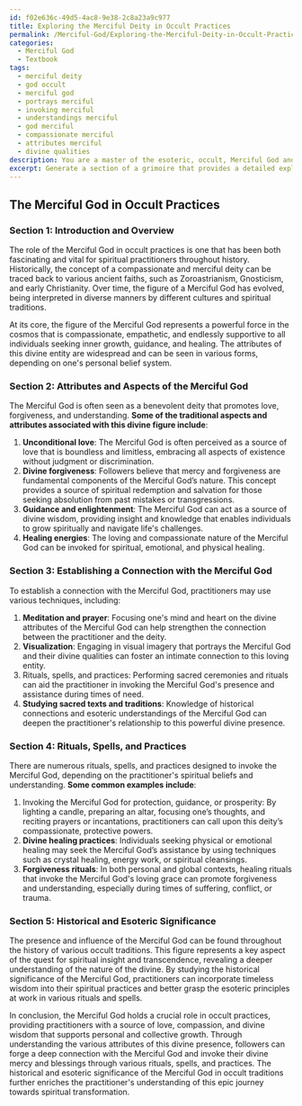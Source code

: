 ```yaml
---
id: f02e636c-49d5-4ac8-9e38-2c8a23a9c977
title: Exploring the Merciful Deity in Occult Practices
permalink: /Merciful-God/Exploring-the-Merciful-Deity-in-Occult-Practices/
categories:
  - Merciful God
  - Textbook
tags:
  - merciful deity
  - god occult
  - merciful god
  - portrays merciful
  - invoking merciful
  - understandings merciful
  - god merciful
  - compassionate merciful
  - attributes merciful
  - divine qualities
description: You are a master of the esoteric, occult, Merciful God and education, you have written many textbooks on the subject in ways that provide students with rich and deep understanding of the subject. You are being asked to write textbook-like sections on a topic and you do it with full context, explainability, and reliability in accuracy to the true facts of the topic at hand, in a textbook style that a student would easily be able to learn from, in a rich, engaging, and contextual way. Always include relevant context (such as formulas and history), related concepts, and in a way that someone can gain deep insights from.
excerpt: Generate a section of a grimoire that provides a detailed explanation on the role of the Merciful God in occult practices, discussing the various aspects and attributes of this divine entity, how followers can establish a connection with the Merciful God, and any rituals, spells, or practices that can be employed to invoke the divine mercy and blessings of this deity. Additionally, elaborate on the historical and esoteric significance of the Merciful God in the development and understanding of occult traditions.
---
```


## The Merciful God in Occult Practices

### Section 1: Introduction and Overview

The role of the Merciful God in occult practices is one that has been both fascinating and vital for spiritual practitioners throughout history. Historically, the concept of a compassionate and merciful deity can be traced back to various ancient faiths, such as Zoroastrianism, Gnosticism, and early Christianity. Over time, the figure of a Merciful God has evolved, being interpreted in diverse manners by different cultures and spiritual traditions.

At its core, the figure of the Merciful God represents a powerful force in the cosmos that is compassionate, empathetic, and endlessly supportive to all individuals seeking inner growth, guidance, and healing. The attributes of this divine entity are widespread and can be seen in various forms, depending on one's personal belief system.

### Section 2: Attributes and Aspects of the Merciful God

The Merciful God is often seen as a benevolent deity that promotes love, forgiveness, and understanding. **Some of the traditional aspects and attributes associated with this divine figure include**:

1. **Unconditional love**: The Merciful God is often perceived as a source of love that is boundless and limitless, embracing all aspects of existence without judgment or discrimination.
2. **Divine forgiveness**: Followers believe that mercy and forgiveness are fundamental components of the Merciful God’s nature. This concept provides a source of spiritual redemption and salvation for those seeking absolution from past mistakes or transgressions.
3. **Guidance and enlightenment**: The Merciful God can act as a source of divine wisdom, providing insight and knowledge that enables individuals to grow spiritually and navigate life's challenges.
4. **Healing energies**: The loving and compassionate nature of the Merciful God can be invoked for spiritual, emotional, and physical healing.

### Section 3: Establishing a Connection with the Merciful God

To establish a connection with the Merciful God, practitioners may use various techniques, including:

1. **Meditation and prayer**: Focusing one's mind and heart on the divine attributes of the Merciful God can help strengthen the connection between the practitioner and the deity.
2. **Visualization**: Engaging in visual imagery that portrays the Merciful God and their divine qualities can foster an intimate connection to this loving entity.
3. Rituals, spells, and practices: Performing sacred ceremonies and rituals can aid the practitioner in invoking the Merciful God's presence and assistance during times of need.
4. **Studying sacred texts and traditions**: Knowledge of historical connections and esoteric understandings of the Merciful God can deepen the practitioner's relationship to this powerful divine presence.

### Section 4: Rituals, Spells, and Practices

There are numerous rituals, spells, and practices designed to invoke the Merciful God, depending on the practitioner's spiritual beliefs and understanding. **Some common examples include**:

1. Invoking the Merciful God for protection, guidance, or prosperity: By lighting a candle, preparing an altar, focusing one’s thoughts, and reciting prayers or incantations, practitioners can call upon this deity’s compassionate, protective powers.
2. **Divine healing practices**: Individuals seeking physical or emotional healing may seek the Merciful God’s assistance by using techniques such as crystal healing, energy work, or spiritual cleansings.
3. **Forgiveness rituals**: In both personal and global contexts, healing rituals that invoke the Merciful God's loving grace can promote forgiveness and understanding, especially during times of suffering, conflict, or trauma.

### Section 5: Historical and Esoteric Significance

The presence and influence of the Merciful God can be found throughout the history of various occult traditions. This figure represents a key aspect of the quest for spiritual insight and transcendence, revealing a deeper understanding of the nature of the divine. By studying the historical significance of the Merciful God, practitioners can incorporate timeless wisdom into their spiritual practices and better grasp the esoteric principles at work in various rituals and spells.

In conclusion, the Merciful God holds a crucial role in occult practices, providing practitioners with a source of love, compassion, and divine wisdom that supports personal and collective growth. Through understanding the various attributes of this divine presence, followers can forge a deep connection with the Merciful God and invoke their divine mercy and blessings through various rituals, spells, and practices. The historical and esoteric significance of the Merciful God in occult traditions further enriches the practitioner's understanding of this epic journey towards spiritual transformation.
